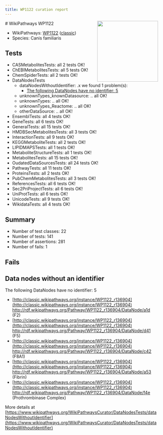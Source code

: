 ```yaml
---
title: WP1122 curation report
---
```


<img style="float: right; width: 200px" src="https://upload.wikimedia.org/wikipedia/commons/thumb/8/83/Wplogo_with_text_500.png/640px-Wplogo_with_text_500.png" />
# WikiPathways WP1122

* WikiPathways: [WP1122](https://wikipathways.org/pathways/WP1122) ([classic](https://classic.wikipathways.org/instance/WP1122))
* Species: Canis familiaris
## Tests
* CASMetabolitesTests: all 2 tests OK!
* ChEBIMetabolitesTests: all 5 tests OK!
* ChemSpiderTests: all 2 tests OK!
* DataNodesTests
    * dataNodesWithoutIdentifier: .x we found 1 problem(s):
        * [The following DataNodes have no identifier: 5](#d2d32fa4)
    * unknownTypes_knownDatasource: .. all OK!
    * unknownTypes: .. all OK!
    * unknownTypes_Reactome: .. all OK!
    * otherDataSource: .. all OK!
* EnsemblTests: all 4 tests OK!
* GeneTests: all 6 tests OK!
* GeneralTests: all 15 tests OK!
* HMDBSecMetabolitesTests: all 3 tests OK!
* InteractionTests: all 9 tests OK!
* KEGGMetaboliteTests: all 2 tests OK!
* LIPIDMAPSTests: all 1 tests OK!
* MetaboliteStructureTests: all 1 tests OK!
* MetabolitesTests: all 15 tests OK!
* OudatedDataSourcesTests: all 24 tests OK!
* PathwayTests: all 11 tests OK!
* ProteinsTests: all 2 tests OK!
* PubChemMetabolitesTests: all 3 tests OK!
* ReferencesTests: all 6 tests OK!
* Sec2PriProjectTests: all 6 tests OK!
* UniProtTests: all 6 tests OK!
* UnicodeTests: all 9 tests OK!
* WikidataTests: all 4 tests OK!


## Summary

* Number of test classes: 22
* Number of tests: 141
* Number of assertions: 281
* Number of fails: 1

## Fails

<a name="d2d32fa4" />

## Data nodes without an identifier

The following DataNodes have no identifier: 5

* [http://classic.wikipathways.org/instance/WP1122_r136904](http://classic.wikipathways.org/instance/WP1122_r136904) http://rdf.wikipathways.org/Pathway/WP1122_r136904/DataNode/a1d (F2)
* [http://classic.wikipathways.org/instance/WP1122_r136904](http://classic.wikipathways.org/instance/WP1122_r136904) http://rdf.wikipathways.org/Pathway/WP1122_r136904/DataNode/d41 (F5)
* [http://classic.wikipathways.org/instance/WP1122_r136904](http://classic.wikipathways.org/instance/WP1122_r136904) http://rdf.wikipathways.org/Pathway/WP1122_r136904/DataNode/c42 (F8A1)
* [http://classic.wikipathways.org/instance/WP1122_r136904](http://classic.wikipathways.org/instance/WP1122_r136904) http://rdf.wikipathways.org/Pathway/WP1122_r136904/DataNode/a53 (Fibrin)
* [http://classic.wikipathways.org/instance/WP1122_r136904](http://classic.wikipathways.org/instance/WP1122_r136904) http://rdf.wikipathways.org/Pathway/WP1122_r136904/DataNode/f4e (Prothrombinase Complex)


More details at [https://www.wikipathways.org/WikiPathwaysCurator/DataNodesTests/dataNodesWithoutIdentifier](https://www.wikipathways.org/WikiPathwaysCurator/DataNodesTests/dataNodesWithoutIdentifier)

